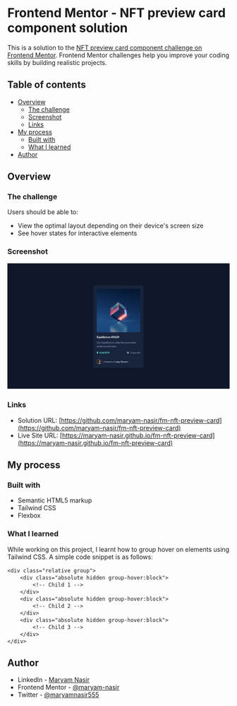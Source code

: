 # Frontend Mentor - NFT preview card component solution

This is a solution to the [NFT preview card component challenge on Frontend Mentor](https://www.frontendmentor.io/challenges/nft-preview-card-component-SbdUL_w0U). Frontend Mentor challenges help you improve your coding skills by building realistic projects.

## Table of contents

- [Overview](#overview)
  - [The challenge](#the-challenge)
  - [Screenshot](#screenshot)
  - [Links](#links)
- [My process](#my-process)
  - [Built with](#built-with)
  - [What I learned](#what-i-learned)
- [Author](#author)

## Overview

### The challenge

Users should be able to:

- View the optimal layout depending on their device's screen size
- See hover states for interactive elements

### Screenshot

![](./screenshot.png)

### Links

- Solution URL: [https://github.com/maryam-nasir/fm-nft-preview-card](https://github.com/maryam-nasir/fm-nft-preview-card)
- Live Site URL: [https://maryam-nasir.github.io/fm-nft-preview-card](https://maryam-nasir.github.io/fm-nft-preview-card)

## My process

### Built with

- Semantic HTML5 markup
- Tailwind CSS
- Flexbox

### What I learned

While working on this project, I learnt how to group hover on elements using Tailwind CSS. A simple code snippet is as follows:

```
<div class="relative group">
    <div class="absolute hidden group-hover:block">
        <!-- Child 1 -->
    </div>
    <div class="absolute hidden group-hover:block">
        <!-- Child 2 -->
    </div>
    <div class="absolute hidden group-hover:block">
        <!-- Child 3 -->
    </div>
</div>
```

## Author

- LinkedIn - [Maryam Nasir](https://www.linkedin.com/in/maryam-nasir/)
- Frontend Mentor - [@maryam-nasir](https://www.frontendmentor.io/profile/maryam-nasir)
- Twitter - [@maryamnasir555](https://twitter.com/maryamnasir555)
